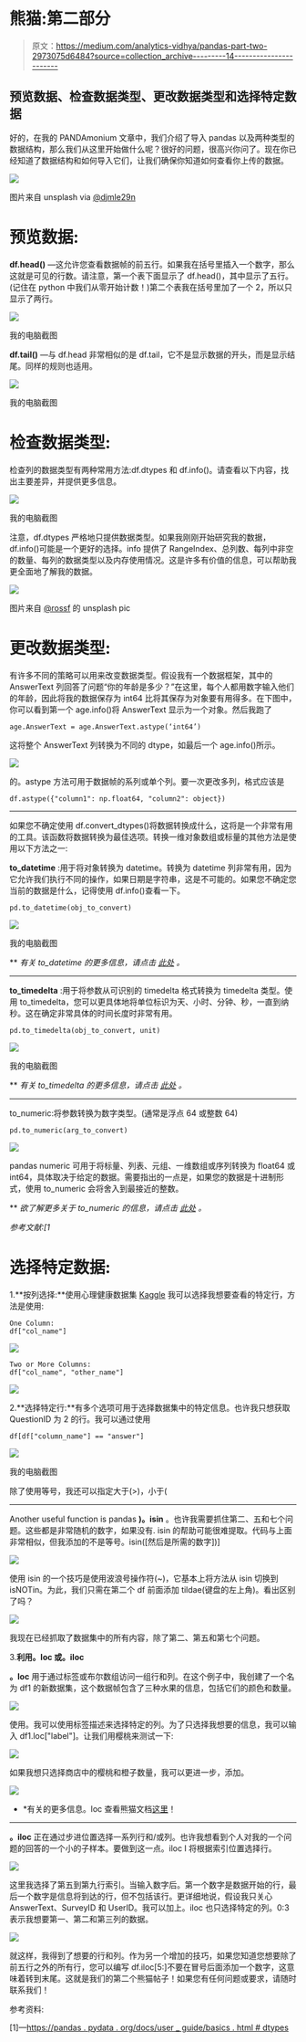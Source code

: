 # 熊猫:第二部分

> 原文：<https://medium.com/analytics-vidhya/pandas-part-two-2973075d6484?source=collection_archive---------14----------------------->

## 预览数据、检查数据类型、更改数据类型和选择特定数据

好的，在我的 PANDAmonium 文章中，我们介绍了导入 pandas 以及两种类型的数据结构，那么我们从这里开始做什么呢？很好的问题，很高兴你问了。现在你已经知道了数据结构和如何导入它们，让我们确保你知道如何查看你上传的数据。

![](img/0be96344cff30941bf6ac729053d6213.png)

图片来自 unsplash via [@djmle29n](https://unsplash.com/@djmle29n)

# **预览数据:**

**df.head()** —这允许您查看数据帧的前五行。如果我在括号里插入一个数字，那么这就是可见的行数。请注意，第一个表下面显示了 df.head()，其中显示了五行。(记住在 python 中我们从零开始计数！)第二个表我在括号里加了一个 2，所以只显示了两行。

![](img/12f2cedb044bf24429c9fb75b17a8731.png)

我的电脑截图

**df.tail()** —与 df.head 非常相似的是 df.tail，它不是显示数据的开头，而是显示结尾。同样的规则也适用。

![](img/ff97526e93a34a012436b95de7ca1b90.png)

我的电脑截图

# 检查数据类型:

检查列的数据类型有两种常用方法:df.dtypes 和 df.info()。请查看以下内容，找出主要差异，并提供更多信息。

![](img/be0a3406377e06c8daaab305f3bbbb48.png)

我的电脑截图

注意，df.dtypes 严格地只提供数据类型。如果我刚刚开始研究我的数据，df.info()可能是一个更好的选择。info 提供了 RangeIndex、总列数、每列中非空的数量、每列的数据类型以及内存使用情况。这是许多有价值的信息，可以帮助我更全面地了解我的数据。

![](img/08e8b77f308fb6cb7b3baa82c90b56ef.png)

图片来自 [@rossf](https://unsplash.com/@rossf) 的 unsplash pic

# 更改数据类型:

有许多不同的策略可以用来改变数据类型。假设我有一个数据框架，其中的 AnswerText 列回答了问题“你的年龄是多少？”在这里，每个人都用数字输入他们的年龄，因此将我的数据保存为 int64 比将其保存为对象要有用得多。在下图中，你可以看到第一个 age.info()将 AnswerText 显示为一个对象。然后我跑了

```
age.AnswerText = age.AnswerText.astype(‘int64’)
```

这将整个 AnswerText 列转换为不同的 dtype，如最后一个 age.info()所示。

![](img/3b64766a44ca10cbd1c585c35a7902bb.png)

的。astype 方法可用于数据帧的系列或单个列。要一次更改多列，格式应该是

```
df.astype({"column1": np.float64, "column2": object})
```

___________________________________________________________________

如果您不确定使用 df.convert_dtypes()将数据转换成什么，这将是一个非常有用的工具。该函数将数据转换为最佳选项。转换一维对象数组或标量的其他方法是使用以下方法之一:

**to_datetime** :用于将对象转换为 datetime。转换为 datetime 列非常有用，因为它允许我们执行不同的操作，如果日期是字符串，这是不可能的。如果您不确定您当前的数据是什么，记得使用 df.info()查看一下。

```
pd.to_datetime(obj_to_convert)
```

![](img/78ac6953b0d4e9223503f7466524a758.png)

我的电脑截图

** *有关 to_datetime 的更多信息，请点击* [*此处*](https://pandas.pydata.org/pandas-docs/stable/reference/api/pandas.to_datetime.html) *。*

___________________________________________________________________

**to_timedelta** :用于将参数从可识别的 timedelta 格式转换为 timedelta 类型。使用 to_timedelta，您可以更具体地将单位标识为天、小时、分钟、秒，一直到纳秒。这在确定非常具体的时间长度时非常有用。

```
pd.to_timedelta(obj_to_convert, unit)
```

![](img/140ea621d80131279a31dddbac0933ac.png)

我的电脑截图

** *有关 to_timedelta 的更多信息，请点击* [*此处*](https://pandas.pydata.org/pandas-docs/stable/reference/api/pandas.to_timedelta.html) *。*

___________________________________________________________________

to_numeric:将参数转换为数字类型。(通常是浮点 64 或整数 64)

```
pd.to_numeric(arg_to_convert)
```

![](img/b8e623f890037a9bd0cc1e746326818c.png)

pandas numeric 可用于将标量、列表、元组、一维数组或序列转换为 float64 或 int64，具体取决于给定的数据。需要指出的一点是，如果您的数据是十进制形式，使用 to_numeric 会将舍入到最接近的整数。

** *欲了解更多关于 to_numeric 的信息，请点击* [*此处*](https://pandas.pydata.org/pandas-docs/stable/reference/api/pandas.to_numeric.html) *。*

*参考文献:[1*

# 选择特定数据:

1.**按列选择:**使用心理健康数据集 [Kaggle](https://www.kaggle.com/anth7310/mental-health-in-the-tech-industry) 我可以选择我想要查看的特定行，方法是使用:

```
One Column:
df["col_name"]
```

![](img/6394674076255271083d5a0a9f28403d.png)

```
Two or More Columns:
df["col_name", "other_name"]
```

![](img/656f8c90ea753a730c902a6ba5e19901.png)

2.**选择特定行:**有多个选项可用于选择数据集中的特定信息。也许我只想获取 QuestionID 为 2 的行。我可以通过使用

```
df[df["column_name"] == "answer"]
```

![](img/a9ceeb36f2d100b5d2cf59a0fce3d3d9.png)

我的电脑截图

除了使用等号，我还可以指定大于(>)，小于(

___________________________________________________________________

Another useful function is pandas **)。isin** 。也许我需要抓住第二、五和七个问题。这些都是非常随机的数字，如果没有. isin 的帮助可能很难提取。代码与上面非常相似，但我添加的不是等号。isin([然后是所需的数字])]

![](img/f847473c8f499afc7eaff17a2de1c566.png)

使用 isin 的一个技巧是使用波浪号操作符(~)，它基本上将方法从 isin 切换到 isNOTin。为此，我们只需在第二个 df 前面添加 tildae(键盘的左上角)。看出区别了吗？

![](img/1681a0dd889297be98e1cfaead4aa5a8.png)

我现在已经抓取了数据集中的所有内容，除了第二、第五和第七个问题。

3.**利用。loc 或。iloc**

**。loc** 用于通过标签或布尔数组访问一组行和列。在这个例子中，我创建了一个名为 df1 的新数据集，这个数据帧包含了三种水果的信息，包括它们的颜色和数量。

![](img/b759700fd7a1086d6a7a564dd3ea851a.png)

使用。我可以使用标签描述来选择特定的列。为了只选择我想要的信息，我可以输入 df1.loc["label"]。让我们用樱桃来测试一下:

![](img/e5c32e538029755574e7254f32d33add.png)

如果我想只选择商店中的樱桃和橙子数量，我可以更进一步，添加。

![](img/84d3665df77a950ef77d774523faf186.png)

* *有关的更多信息。loc 查看熊猫文档[这里](https://pandas.pydata.org/pandas-docs/stable/reference/api/pandas.DataFrame.loc.html)！

___________________________________________________________________

**。iloc** 正在通过步进位置选择一系列行和/或列。也许我想看到个人对我的一个问题的回答的一个小的子样本。要做到这一点。iloc I 将根据索引位置选择行。

![](img/3e0afe82b5bdb6b88d20e6ed707f631d.png)

这里我选择了第五到第九行索引。当输入数字后。第一个数字是数据开始的行，最后一个数字是信息将到达的行，但不包括该行。更详细地说，假设我只关心 AnswerText、SurveyID 和 UserID。我可以加上。iloc 也只选择特定的列。0:3 表示我想要第一、第二和第三列的数据。

![](img/f76d2f8bdc2c66650c2c56df587835f2.png)

就这样，我得到了想要的行和列。作为另一个增加的技巧，如果您知道您想要除了前五行之外的所有行，您可以编写 df.iloc[5:]不要在冒号后面添加一个数字，这意味着转到末尾。这就是我们的第二个熊猫帖子！如果您有任何问题或要求，请随时联系我们！

参考资料:

[1]—[https://pandas . pydata . org/docs/user _ guide/basics . html # dtypes](https://pandas.pydata.org/docs/user_guide/basics.html#dtypes)